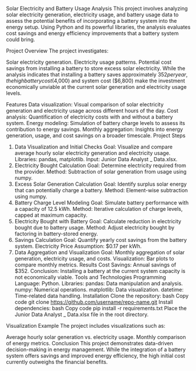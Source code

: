 Solar Electricity and Battery Usage Analysis
This project involves analyzing solar electricity generation, electricity usage, and battery usage data to assess the potential benefits of incorporating a battery system into the energy setup. Using Python and its powerful libraries, the analysis evaluates cost savings and energy efficiency improvements that a battery system could bring.

Project Overview
The project investigates:

Solar electricity generation.
Electricity usage patterns.
Potential cost savings from installing a battery to store excess solar electricity.
While the analysis indicates that installing a battery saves approximately $352 per year, the high battery cost ($4,000) and system cost ($6,800) make the investment economically unviable at the current solar generation and electricity usage levels.

Features
Data visualization: Visual comparison of solar electricity generation and electricity usage across different hours of the day.
Cost analysis: Quantification of electricity costs with and without a battery system.
Energy modeling: Simulation of battery charge levels to assess its contribution to energy savings.
Monthly aggregation: Insights into energy generation, usage, and cost savings on a broader timescale.
Project Steps
1. Data Visualization and Initial Checks
Goal: Visualize and compare average hourly solar electricity generation and electricity usage.
Libraries: pandas, matplotlib.
Input: Junior Data Analyst _ Data.xlsx.
2. Electricity Bought Calculation
Goal: Determine electricity required from the provider.
Method: Subtraction of solar generation from usage using numpy.
3. Excess Solar Generation Calculation
Goal: Identify surplus solar energy that can potentially charge a battery.
Method: Element-wise subtraction using numpy.
4. Battery Charge Level Modeling
Goal: Simulate battery performance with a capacity of 12.5 kWh.
Method: Iterative calculation of charge levels, capped at maximum capacity.
5. Electricity Bought with Battery
Goal: Calculate reduction in electricity bought due to battery usage.
Method: Adjust electricity bought by factoring in battery-stored energy.
6. Savings Calculation
Goal: Quantify yearly cost savings from the battery system.
Electricity Price Assumption: $0.17 per kWh.
7. Data Aggregation and Visualization
Goal: Monthly aggregation of solar generation, electricity usage, and costs.
Visualization: Bar plots to compare monthly metrics.
Results
Cost Savings: Annual savings of $352.
Conclusion: Installing a battery at the current system capacity is not economically viable.
Tools and Technologies
Programming Language: Python.
Libraries:
pandas: Data manipulation and analysis.
numpy: Numerical operations.
matplotlib: Data visualization.
datetime: Time-related data handling.
Installation
Clone the repository:
bash
Copy code
git clone https://github.com/username/repo-name.git
Install dependencies:
bash
Copy code
pip install -r requirements.txt
Place the Junior Data Analyst _ Data.xlsx file in the root directory.

Visualization Example
The project includes visualizations such as:

Average hourly solar generation vs. electricity usage.
Monthly comparison of energy metrics.
Conclusion
This project demonstrates data-driven decision-making in energy management. While the integration of a battery system offers savings and improved energy efficiency, the high initial cost currently outweighs the financial benefits.

